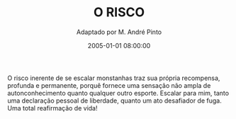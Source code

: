 ---
title: 'O RISCO'
date: 2005-01-01 08:00:00
author: 'Adaptado por M. André Pinto'
body: 'O risco inerente de se escalar monstanhas traz sua própria recompensa, profunda e permanente, porquê fornece uma sensação não ampla de autonconhecimento quanto qualquer outro esporte. Escalar para mim, tanto uma declaração pessoal de liberdade, quanto um ato desafiador de fuga. Uma total reafirmação de vida!'
---